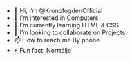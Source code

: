 - 👋 Hi, I’m @KronofogdenOfficial
- 👀 I’m interested in Computers
- 🌱 I’m currently learning HTML & CSS
- 💞️ I’m looking to collaborate on Projects
- 📫 How to reach me By phone
- ⚡ Fun fact: Norrtälje

<!---
KronofogdenOfficial/KronofogdenOfficial is a ✨ special ✨ repository because its `README.md` (this file) appears on your GitHub profile.
You can click the Preview link to take a look at your changes.
--->
